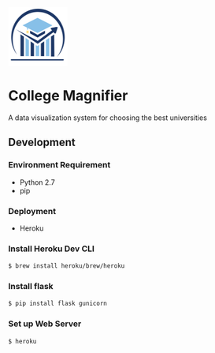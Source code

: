 <img width="120" height="120px" src = "https://github.com/ForestCold/Images/blob/master/v18.png" >

# College Magnifier
A data visualization system for choosing the best universities

## Development

  ### Environment Requirement
  - Python 2.7
  - pip

  ### Deployment
  - Heroku

  ### Install Heroku Dev CLI

  ```bash
  $ brew install heroku/brew/heroku
  ```

  ### Install **flask**

  ```bash
  $ pip install flask gunicorn
  ```
  ### Set up Web Server

  ```bash
  $ heroku
  ```
